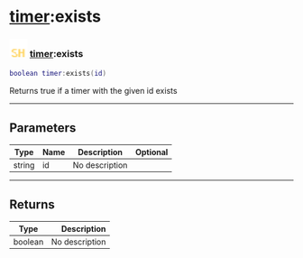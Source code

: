 # [timer](../timer/README.md):exists

### <img src="../../.gitbook/assets/shared.png" width="32" height="32" /> [timer](../timer/README.md):exists

```lua
boolean timer:exists(id)
```

Returns true if a timer with the given id exists<br>

-----------------
## Parameters

| Type   | Name | Description | Optional |
| ------ | ---- | ----------- | -------: |
| string | id | No description |  |

-----------------
## Returns

| Type   | Description |
| ------ | ----------: |
| boolean | No description |
